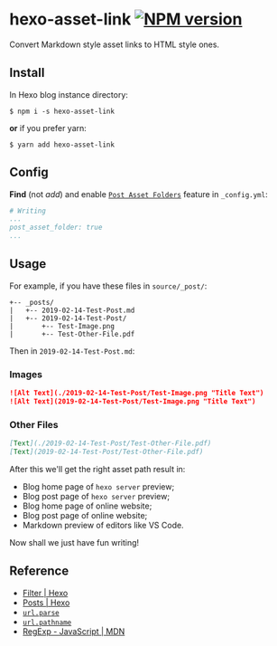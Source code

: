 # hexo-asset-link [![NPM version](https://badge.fury.io/js/hexo-asset-link.svg)](https://www.npmjs.com/package/hexo-asset-link)

Convert Markdown style asset links to HTML style ones.

## Install

In Hexo blog instance directory:

```shell
$ npm i -s hexo-asset-link
```

**or** if you prefer yarn:

```shell
$ yarn add hexo-asset-link
```

## Config

**Find** (not *add*) and enable [`Post Asset Folders`](https://hexo.io/docs/asset-folders#Post-Asset-Folder) feature in `_config.yml`:

```yml
# Writing
...
post_asset_folder: true
...
```

## Usage

For example, if you have these files in `source/_post/`:

```
+-- _posts/
|   +-- 2019-02-14-Test-Post.md
|   +-- 2019-02-14-Test-Post/
|       +-- Test-Image.png
|       +-- Test-Other-File.pdf
```

Then in `2019-02-14-Test-Post.md`:

### Images

```markdown
![Alt Text](./2019-02-14-Test-Post/Test-Image.png "Title Text")
![Alt Text](2019-02-14-Test-Post/Test-Image.png "Title Text")
```

### Other Files

```markdown
[Text](./2019-02-14-Test-Post/Test-Other-File.pdf)
[Text](2019-02-14-Test-Post/Test-Other-File.pdf)
```

After this we'll get the right asset path result in:

- Blog home page of `hexo server` preview;
- Blog post page of `hexo server` preview;
- Blog home page of online website;
- Blog post page of online website;
- Markdown preview of editors like VS Code.

Now shall we just have fun writing!

## Reference

- [Filter | Hexo](https://hexo.io/api/filter "Filter | Hexo")
- [Posts | Hexo](https://hexo.io/api/posts "Posts | Hexo")
- [`url.parse`](https://nodejs.org/docs/latest-v13.x/api/url.html#url_url_parse_urlstring_parsequerystring_slashesdenotehost "URL | Node.js v13.2.0 Documentation")
- [`url.pathname`](https://nodejs.org/docs/latest-v13.x/api/url.html#url_url_pathname "URL | Node.js v13.2.0 Documentation")
- [RegExp - JavaScript | MDN](https://developer.mozilla.org/en-US/docs/Web/JavaScript/Reference/Global_Objects/RegExp "RegExp - JavaScript | MDN")
